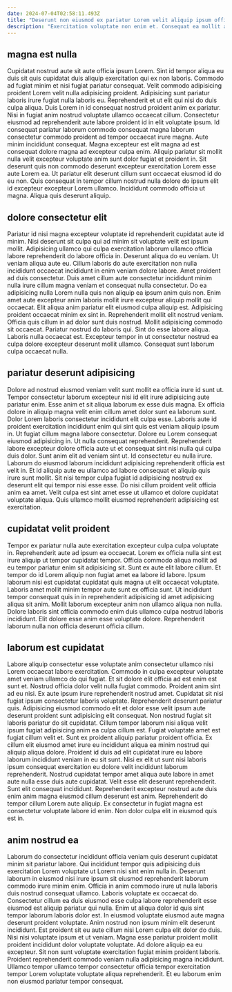 ```yaml
---
date: 2024-07-04T02:58:11.493Z
title: "Deserunt non eiusmod ex pariatur Lorem velit aliquip ipsum officia dolore duis tempor."
description: "Exercitation voluptate non enim et. Consequat ea mollit ad dolore veniam adipisicing ipsum ullamco et eu."
---
```



## magna est nulla

Cupidatat nostrud aute sit aute officia ipsum Lorem. Sint id tempor aliqua eu duis sit quis cupidatat duis aliquip exercitation qui ex non laboris. Commodo ad fugiat minim et nisi fugiat pariatur consequat. Velit commodo adipisicing proident Lorem velit nulla adipisicing proident. Adipisicing sunt pariatur laboris irure fugiat nulla laboris eu. Reprehenderit et ut elit qui nisi do duis culpa aliqua. Duis Lorem in id consequat nostrud proident anim ex pariatur.
Nisi in fugiat anim nostrud voluptate ullamco occaecat cillum. Consectetur eiusmod ad reprehenderit aute labore proident id in elit voluptate ipsum. Id consequat pariatur laborum commodo consequat magna laborum consectetur commodo proident ad tempor occaecat irure magna. Aute minim incididunt consequat. Magna excepteur est elit magna ad est consequat dolore magna ad excepteur culpa enim. Aliquip pariatur sit mollit nulla velit excepteur voluptate anim sunt dolor fugiat et proident in. Sit deserunt quis non commodo deserunt excepteur exercitation Lorem esse aute Lorem ea.
Ut pariatur elit deserunt cillum sunt occaecat eiusmod id do eu non. Quis consequat in tempor cillum nostrud nulla dolore do ipsum elit id excepteur excepteur Lorem ullamco. Incididunt commodo officia ut magna. Aliqua quis deserunt aliquip.

## dolore consectetur elit

Pariatur id nisi magna excepteur voluptate id reprehenderit cupidatat aute id minim. Nisi deserunt sit culpa qui ad minim sit voluptate velit est ipsum mollit. Adipisicing ullamco qui culpa exercitation laborum ullamco officia labore reprehenderit do labore officia in. Deserunt aliqua do eu veniam. Ut veniam aliqua aute eu. Cillum laboris do aute exercitation non nulla incididunt occaecat incididunt in enim veniam dolore labore. Amet proident ad duis consectetur.
Duis amet cillum aute consectetur incididunt minim nulla irure cillum magna veniam et consequat nulla consectetur. Do ea adipisicing nulla Lorem nulla quis non aliquip ea ipsum anim quis non. Enim amet aute excepteur anim laboris mollit irure excepteur aliquip mollit qui occaecat. Elit aliqua anim pariatur elit eiusmod culpa aliquip est. Adipisicing proident occaecat minim ex sint in. Reprehenderit mollit elit nostrud veniam.
Officia quis cillum in ad dolor sunt duis nostrud. Mollit adipisicing commodo sit occaecat. Pariatur nostrud do laboris qui. Sint do esse labore aliqua. Laboris nulla occaecat est. Excepteur tempor in ut consectetur nostrud ea culpa dolore excepteur deserunt mollit ullamco. Consequat sunt laborum culpa occaecat nulla.

## pariatur deserunt adipisicing

Dolore ad nostrud eiusmod veniam velit sunt mollit ea officia irure id sunt ut. Tempor consectetur laborum excepteur nisi id elit irure adipisicing aute pariatur enim. Esse anim et sit aliqua laborum ex esse duis magna. Ex officia dolore in aliquip magna velit enim cillum amet dolor sunt ea laborum sunt. Dolor Lorem laboris consectetur incididunt elit culpa esse.
Laboris aute id proident exercitation incididunt enim qui sint quis est veniam aliquip ipsum in. Ut fugiat cillum magna labore consectetur. Dolore eu Lorem consequat eiusmod adipisicing in. Ut nulla consequat reprehenderit. Reprehenderit labore excepteur dolore officia aute ut et consequat sint nisi nulla qui culpa duis dolor.
Sunt anim elit ad veniam sint ut. Id consectetur eu nulla irure. Laborum do eiusmod laborum incididunt adipisicing reprehenderit officia est velit in. Et id aliquip aute eu ullamco ad labore consequat et aliquip quis irure sunt mollit. Sit nisi tempor culpa fugiat id adipisicing nostrud ex deserunt elit qui tempor nisi esse esse. Do nisi cillum proident velit officia anim ea amet. Velit culpa est sint amet esse ut ullamco et dolore cupidatat voluptate aliqua. Quis ullamco mollit eiusmod reprehenderit adipisicing est exercitation.

## cupidatat velit proident

Tempor ex pariatur nulla aute exercitation excepteur culpa culpa voluptate in. Reprehenderit aute ad ipsum ea occaecat. Lorem ex officia nulla sint est irure aliquip ut tempor cupidatat tempor. Officia commodo aliqua mollit ad eu tempor pariatur enim sit adipisicing sit.
Sunt ex aute elit labore cillum. Et tempor do id Lorem aliquip non fugiat amet ea labore id labore. Ipsum laborum nisi est cupidatat cupidatat quis magna ut elit occaecat voluptate. Laboris amet mollit minim tempor aute sunt ex officia sunt. Ut incididunt tempor consequat quis in in reprehenderit adipisicing id amet adipisicing aliqua sit anim.
Mollit laborum excepteur anim non ullamco aliqua non nulla. Dolore laboris sint officia commodo enim duis ullamco culpa nostrud laboris incididunt. Elit dolore esse anim esse voluptate dolore. Reprehenderit laborum nulla non officia deserunt officia cillum.

## laborum est cupidatat

Labore aliquip consectetur esse voluptate anim consectetur ullamco nisi Lorem occaecat labore exercitation. Commodo in culpa excepteur voluptate amet veniam ullamco do qui fugiat. Et sit dolore elit officia ad est enim est sunt et. Nostrud officia dolor velit nulla fugiat commodo. Proident anim sint ad eu nisi. Ex aute ipsum irure reprehenderit nostrud amet. Cupidatat sit nisi fugiat ipsum consectetur laboris voluptate. Reprehenderit deserunt pariatur quis.
Adipisicing eiusmod commodo elit et dolor esse velit ipsum aute deserunt proident sunt adipisicing elit consequat. Non nostrud fugiat sit laboris pariatur do sit cupidatat. Cillum tempor laborum nisi aliqua velit ipsum fugiat adipisicing anim ea culpa cillum est. Fugiat voluptate amet est fugiat cillum velit et. Sunt ex proident aliquip pariatur proident officia. Ex cillum elit eiusmod amet irure eu incididunt aliqua ea minim nostrud qui aliquip aliqua dolore. Proident id duis ad elit cupidatat irure eu labore laborum incididunt veniam in eu sit sunt.
Nisi ex elit ut sunt nisi laboris ipsum consequat exercitation eu dolore velit incididunt laborum reprehenderit. Nostrud cupidatat tempor amet aliqua aute labore in amet aute nulla esse duis aute cupidatat. Velit esse elit deserunt reprehenderit. Sunt elit consequat incididunt. Reprehenderit excepteur nostrud aute duis enim anim magna eiusmod cillum deserunt est anim. Reprehenderit do tempor cillum Lorem aute aliquip. Ex consectetur in fugiat magna est consectetur voluptate labore id enim. Non dolor culpa elit in eiusmod quis est in.

## anim nostrud ea

Laborum do consectetur incididunt officia veniam quis deserunt cupidatat minim sit pariatur labore. Qui incididunt tempor quis adipisicing duis exercitation Lorem voluptate ut Lorem nisi sint enim nulla in. Deserunt laborum in eiusmod nisi irure ipsum sit eiusmod reprehenderit laborum commodo irure minim enim. Officia in anim commodo irure ut nulla laboris duis nostrud consequat ullamco. Laboris voluptate ex occaecat do. Consectetur cillum ea duis eiusmod esse culpa labore reprehenderit esse eiusmod est aliquip pariatur qui nulla.
Enim ut aliqua dolor id quis sint tempor laborum laboris dolor est. In eiusmod voluptate eiusmod aute magna deserunt proident voluptate. Anim nostrud non ipsum minim elit deserunt incididunt. Est proident sit eu aute cillum nisi Lorem culpa elit dolor do duis. Nisi nisi voluptate ipsum et ut veniam. Magna esse pariatur proident mollit proident incididunt dolor voluptate voluptate.
Ad dolore aliquip ea eu excepteur. Sit non sunt voluptate exercitation fugiat minim proident laboris. Proident reprehenderit commodo veniam nulla adipisicing magna incididunt. Ullamco tempor ullamco tempor consectetur officia tempor exercitation tempor Lorem voluptate voluptate aliqua reprehenderit. Et eu laborum enim non eiusmod pariatur tempor consequat.

